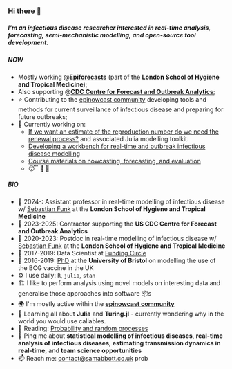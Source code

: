 ### Hi there 👋

##### I'm an infectious disease researcher interested in real-time analysis, forecasting, semi-mechanistic modelling, and open-source tool development.

##### NOW

- Mostly working @[**Epiforecasts**](https://github.com/epiforecasts/) (part of the **London School of Hygiene and Tropical Medicine**);
- Also supporting @[**CDC Centre for Forecast and Outbreak Analytics**](https://www.cdc.gov/forecast-outbreak-analytics/index.html);
- ⭐ Contributing to the [epinowcast community](https://epinowcast.org) developing tools and methods for current surveillance of infectious disease and preparing for future outbreaks;
- 🧻 Currently working on:
    - [If we want an estimate of the reproduction number do we need the renewal process?](https://github.com/cdcgov/Rt-without-renewal) and associated Julia modelling toolkit.
    - [Developing a workbench for real-time and outbreak infectious disease modelling](https://package.epinowcast.org/articles/model)
    - [Course materials on nowcasting, forecasting, and evaluation](https://github.com/nfidd/nfidd)
    - 😴 🔌 🐑

##### BIO

- 🏢 2024-: Assistant professor in real-time modelling of infectious disease w/ [Sebastian Funk](https://www.lshtm.ac.uk/aboutus/people/funk.sebastian) at the **London School of Hygiene and Tropical Medicine**
- 🏢 2023-2025: Contractor supporting the **US CDC Centre for Forecast and Outbreak Analytics**
- 🏢 2020-2023: Postdoc in real-time modelling of infectious disease w/ [Sebastian Funk](https://www.lshtm.ac.uk/aboutus/people/funk.sebastian) at the **London School of Hygiene and Tropical Medicine**
- 🏢 2017-2019: Data Scientist at [Funding Circle](https://www.fundingcircle.com/uk/)
- 📜 2016-2019: [PhD](https://github.com/seabbs/thesis) at the **University of Bristol** on modelling the use of the BCG vaccine in the UK
- ⚙️ I use daily: `R`, `julia`, `stan`
- 🏗️ I like to perform analysis using novel models on interesting data and generalise those approaches into software 📦s 
- 🌍 I'm mostly active within the [**epinowcast community**](https://epinowcast.org)
- 🌱 Learning all about **Julia** and **Turing.jl** - currently wondering why in the world you would use callables.
- 📘 Reading: [Probability and random processes](https://global.oup.com/ukhe/product/probability-and-random-processes-9780198847595?cc=gb&lang=en&)
- 💬 Ping me about **statistical modelling of infectious diseases**, **real-time analysis of infectious diseases**, **estimating transmission dynamics in real-time**, and **team science opportunities**
- 📫 Reach me: [contact@samabbott.co.uk](contact@samabbott.co.uk)
prob
